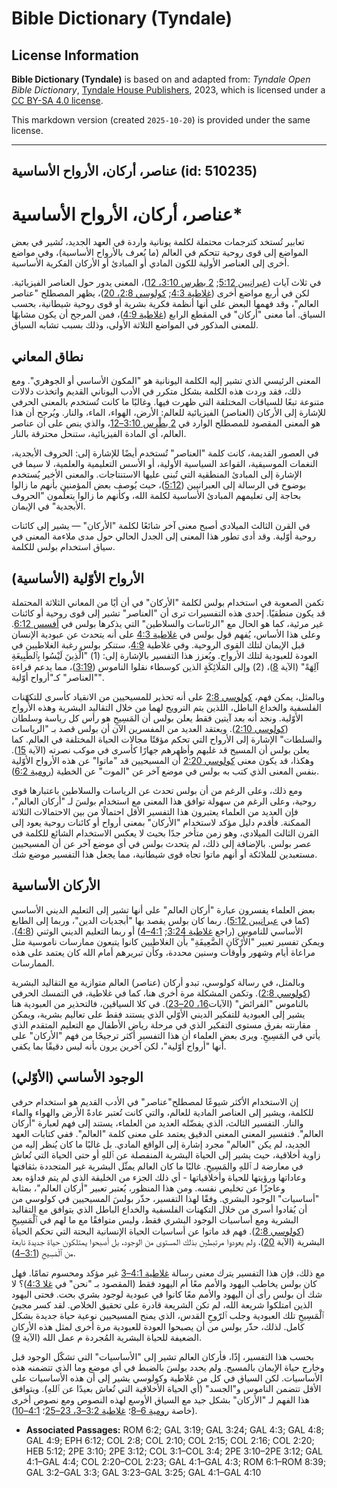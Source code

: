 # Bible Dictionary (Tyndale)

## License Information

**Bible Dictionary (Tyndale)** is based on and adapted from: _Tyndale Open Bible Dictionary_, [Tyndale House Publishers](https://tyndaleopenresources.com/), 2023, which is licensed under a [CC BY-SA 4.0 license](https://creativecommons.org/licenses/by-sa/4.0/legalcode.en).

This markdown version (created `2025-10-20`) is provided under the same license.



--------------------------------

## عناصر، أركان، الأرواح الأساسية (id: 510235)

عناصر، أركان، الأرواح الأساسية\*
================================

تعابير تُستخد كترجمات محتملة لكلمة يونانية واردة في العهد الجديد، تُشير في بعض المواضع إلى قوى روحية تتحكم في العالم (ما يُعرف بالأرواح الأساسية)، وفي مواضع أخرى إلى العناصر الأولية للكون المادي أو المبادئ أو الأركان الفكرية الأساسية.

في ثلاث آيات ([عبرانيين 5:12](https://ref.ly/Heb5:12); [2 بطرس 3:10، 12](https://ref.ly/2Pet3:10,2Pet3:12))، المعنى يدور حول العناصر الفيزيائية. لكن في أربع مواضع أخرى ([غلاطية 4:3](https://ref.ly/Gal4:3); [كولوسي 2:8، 20](https://ref.ly/Col2:8,Col2:20))، يظهر المصطلح "عناصر العالم"، وقد فهمها البعض على أنها أنظمة فكرية بشرية أو قوى روحية شيطانية، بحسب السياق. أما معنى "أركان" في المقطع الرابع ([غلاطية 4:9](https://ref.ly/Gal4:9))، فمن المرجح أن يكون مشابهًا للمعنى المذكور في المواضع الثلاثة الأولى، وذلك بسبب تشابه السياق.

نطاق المعاني
------------

المعنى الرئيسي الذي تشير إليه الكلمة اليونانية هو "المكون الأساسي أو الجوهري". ومع ذلك، فقد وردت هذه الكلمة بشكل متكرر في الأدب اليوناني القديم واتخذت دلالات متنوعة تبعًا للسياقات المختلفة التي ظهرت فيها. وغالبًا ما كانت تُستخدم بالمعنى الحرفي للإشارة إلى الأركان (العناصر) الفيزيائية للعالم: الأرض، الهواء، الماء، والنار. ويُرجح أن هذا هو المعنى المقصود للمصطلح الوارد في [2 بطْرس 3:10–12](https://ref.ly/2Pet3:10-2Pet3:12)، والذي ينص على أن عناصر العالم، أي المادة الفيزيائية، ستنحل محترقة بالنار.

في العصور القديمة، كانت كلمة "العناصر" تُستخدم أيضًا للإشارة إلى: الحروف الأبجدية، النغمات الموسيقية، القواعد السياسية الأولية، أو الأسس التعليمية والعلمية، لا سيما في الإشارة إلى المبادئ المنطقية التي تُبنى عليها الاستنتاجات. والمعنى الأخير يُستخدم بوضوح في الرسالة إلى العبرانيين ([5:12](https://ref.ly/Heb5:12))، حيث يُوصف بعض المؤمنين بأنهم ما زالوا بحاجة إلى تعليمهم المبادئ الأساسية لكلمة الله، وكأنهم ما زالوا يتعلّمون "الحروف الأبجدية" في الإيمان.

في القرن الثالث الميلادي أصبح معنى آخر شائعًا لكلمة "الأركان" — يشير إلى كائنات روحية أوّلية. وقد أدى تطور هذا المعنى إلى الجدل الحالي حول مدى ملاءمة المعنى في سياق استخدام بولس للكلمة.

الأرواح الأوّلية (الأساسية)
---------------------------

تكمن الصعوبة في استخدام بولس لكلمة "الأركان" في أن أيًا من المعاني الثلاثة المحتملة قد يكون منطقيًا. إحدى هذه التفسيرات ترى أن "العناصر" تشير إلى قوى روحية أو كائنات غير مرئية، كما هو الحال مع "الرئاسات والسلاطين" التي يذكرها بولس في [أفسس 6:12](https://ref.ly/Eph6:12). وعلى هذا الأساس، يُفهم قول بولس في [غلاطية 4:3](https://ref.ly/Gal4:3) على أنه يتحدث عن عبودية الإنسان قبل الإيمان لتلك القوى الروحية. وفي غلاطية [4:9](https://ref.ly/Gal4:9)، ستنكر بولس رغبة الغلاطيين في العودة للعبودية لتلك الأرواح. ويُعزز هذا التفسير بالإشارة إلى: (1\) "الَّذِينَ لَيْسُوا بِٱلطَبِيعَةِ آلِهَةً" (الآية [8](https://ref.ly/Gal4:8))، (2\) وإلى المَلَائِكَةٍ الذين كوسطاء نقلوا الناموس ([3:19](https://ref.ly/Gal3:19))، مما يدعم قراءة "العناصر" كـ"أرواح أوّلية".

وبالمثل، يمكن فهم، [كولوسي 2:8](https://ref.ly/Col2:8) على أنه تحذير للمسيحيين من الانقياد كأسرى للتكهّنات الفلسفية والخداع الباطل، اللذين يتم الترويج لهما من خلال التقاليد البشرية وهذه الأرواح الأوّلية. ونجد أنه بعد آيتين فقط يعلن بولس أن المَسِيحِ هو رأس كل رياسة وسلطان ([كولوسي 2:10](https://ref.ly/Col2:10)). ويعتقد العديد من المفسرين الآن أن بولس قصد بـ "الرياسات والسلطات" الإشارة إلى الأرواح التي تحكم مؤقتًا مجالات الحياة المختلفة في العالم. كما يعلن بولس أن المسيح قد غلبهم وأظهرهم جهارًا كأسرى في موكب نصرته (الآية [15](https://ref.ly/Col2:15)). وهكذا، قد يكون معنى [كولوسي 2:20](https://ref.ly/Col2:20) أن المسيحيين قد "ماتوا" عن هذه الأرواح الأوّلية بنفس المعنى الذي كتب به بولس في موضع آخر عن "الموت" عن الخطية ([رومية 6:2](https://ref.ly/Rom6:2)).

ومع ذلك، وعلى الرغم من أن بولس تحدث عن الرياسات والسلاطين باعتبارها قوى روحية، وعلى الرغم من سهولة توافق هذا المعنى مع استخدام بولسَ لـ "أركان العالم"، فإن العديد من العلماء يعتبرون هذا التفسير الأقل احتمالًا من بين الاحتمالات الثلاثة الممكنة. فأقدم دليل مؤكد لاستخدام "الأركان" بمعنى أرواح أو كائنات روحية يعود إلى القرن الثالث الميلادي، وهو زمن متأخر جدًا بحيث لا يعكس الاستخدام الشائع للكلمة في عصر بولس. بالإضافة إلى ذلك، لم يتحدث بولس في أي موضع آخر عن أن المسيحيين مستعبدين للملائكة أو أنهم ماتوا تجاه قوى شيطانية، مما يجعل هذا التفسير موضع شك.

الأركان الأساسية
----------------

بعض العلماء يفسرون عبارة "أركان العالم" على أنها تشير إلى التعليم الديني الأساسي (كما في [عبرانيين 5:12](https://ref.ly/Heb5:12)). ربما كان بولس يقصد بها "أبجديات الدين"، وربما إلى الطابع الأساسي للناموس (راجع [غلاطية 3:24](https://ref.ly/Gal3:24); [4:1–4](https://ref.ly/Gal4:1-Gal4:4)) أو ربما التعليم الديني الوثني ([4:8](https://ref.ly/Gal4:8)). ويمكن تفسير تعبير "الأَرْكَانِ الضَّعِيفَةِ" بأن الغلاطيين كانوا يتبعون ممارسات ناموسية مثل مراعاة أيام وشهور وأوقات وسنين محددة، وكأن تبريرهم أمام الله كان يعتمد على هذه الممارسات.

وبالمثل، في رسالة كولوسي، تبدو أركان (عناصر) العالم متوازية مع التقاليد البشرية ([كولوسي 2:8](https://ref.ly/Col2:8)). وتكمن المشكلة مرة أخرى هنا، كما في غلاطية، في التمسك الحرفي بالناموس "الفرائض" (الآيات[16، 20–23](https://ref.ly/Col2:16,Col2:20-Col2:23)). في كلا السياقين، فالتحذير من العبودية هنا يشير إلى العبودية للتفكير الديني الأوّلي الذي يستند فقط على تعاليم بشرية، ويمكن مقارنته بفرق مستوى التفكير الذي في مرحلة رياض الأطفال مع التعليم المتقدم الذي يأتي في المَسِيحِ. ويرى بعض العلماء أن هذا التفسير أكثر ترجيحًا من فهم "الأركان" على أنها "أرواح أوّلية"، لكن آخرين يرون بأنه ليس دقيقًا بما يكفي.

الوجود الأساسي (الأوّلي)
------------------------

إن الاستخدام الأكثر شيوعًا لمصطلح"عناصر" في الأدب القديم هو استخدام حرفي للكلمة، ويشير إلى العناصر المادية للعالم، والتي كانت تُعتبر عادةً الأرض والهواء والماء والنار. التفسير الثالث، الذي يفضّله العديد من العلماء، يستند إلى فهم لعبارة "أركان العالم". فتفسير المعنى المعنى الدقيق يعتمد على معنى كلمة "العالم". ففي كتابات العهد الجديد، لم يكن "العالم" مجرد إشارة إلى الواقع المادي. بل غالبًا ما كان يُنظر إليه من زاوية أخلاقية، حيث يشير إلى الحياة البشرية المنفصلة عن ٱللهِ أو حتى الحياة التي تُعاش في معارضة لـ ٱللهِ والمَسِيحِ. غالبًا ما كان العالم يمثّل البشرية غير المتجددة بثقافتها وعاداتها ورؤيتها للحياة وأخلاقياتها \- أي ذلك الجزء من الخليقة الذي لم يتم فداؤه بعد وعاجزًا عن تخليص نفسه. ومن هذا المنظور، يُعتبر تعبير "أركان العالم"، بمثابة "أساسيات" الوجود البشري. وفقًا لهذا التفسير، حذّر بولسَ المسيحيين في كولوسي من أن يُقادوا أسرى من خلال التكهنات الفلسفية والخداع الباطل الذي يتوافق مع التقاليد البشرية ومع أساسيات الوجود البشري فقط، وليس متوافقًا مع ما لهم في ٱلْمَسِيحِ ([كولوسي 2:8](https://ref.ly/Col2:8)). فهم قد ماتوا عن أساسيات الحياة الإنسانية البحتة التي تحكم الحياة البشرية (الآية [20](https://ref.ly/Col2:20))، ولم يعودوا مرتبطين بذلك المستوى من الوجود، بل أصبحوا يمتلكون حياة جديدة نابعة من ٱلْمَسِيحِ ([3:1–4](https://ref.ly/Col3:1-Col3:4)).

مع ذلك، فإن هذا التفسير يترك معنى رسالة [غلاطية 4:1–3](https://ref.ly/Gal4:1-Gal4:3) غير مؤكد ومحسوم تمامًا. فهل كان بولس يخاطب اليهود والأمم معًا أم اليهود فقط (المقصود بـ "نحن" في [غلا 4:3](https://ref.ly/Gal4:3))؟ لا شك أن بولس رأى أن اليهود والأمم معًا كانوا في عبودية لوجود بشري بحت. فحتى اليهود الذين امتلكوا شريعة الله، لم تكن الشريعة قادرة على تحقيق الخلاص. لقد كسر مجيئ ٱلْمَسِيحِ تلك العبودية وجلب ٱلرّوحِ القدس، الذي يمنح المسيحيين نوعية حياة جديدة بشكل كامل. لذلك، حذّر بولس من أن يصبحوا العودة للعبودية مرة أخرى لمثل هذه الأركان الضعيفة للحياة البشرية المُجردة م عمل الله (الآية [9](https://ref.ly/Gal4:9)).

بحسب هذا التفسير، إذًا، فأركان العالم تشير إلى "الأساسيات" التي تشكّل الوجود قبل وخارج حياة الإيمان بالمسيح. ولم يحدد بولسَ بالضبط في أي موضع وما الذي تتضمنه هذه الأساسيات. لكن السياق في كل من غلاطية وكولوسي يشير إلى أن هذه الأساسيات على الأقل تتضمن الناموس و"الجسد" (أي الحياة الأخلاقية التي تُعاش بعيدًا عن ٱللهِ). ويتوافق هذا الفهم لـ "الأركان" بشكل جيد مع السياق الأوسع لهذه النصوص ومع نصوص أخرى (خاصة [رومية 6–8](https://ref.ly/Rom6:1-Rom8:39)؛ [غلاطية 3:2–3، 23–25](https://ref.ly/Gal3:2-Gal3:3,Gal3:23-Gal3:25)؛ [4:1–10](https://ref.ly/Gal4:1-Gal4:10)).

* **Associated Passages:** ROM 6:2; GAL 3:19; GAL 3:24; GAL 4:3; GAL 4:8; GAL 4:9; EPH 6:12; COL 2:8; COL 2:10; COL 2:15; COL 2:16; COL 2:20; HEB 5:12; 2PE 3:10; 2PE 3:12; COL 3:1–COL 3:4; 2PE 3:10–2PE 3:12; GAL 4:1–GAL 4:4; COL 2:20–COL 2:23; GAL 4:1–GAL 4:3; ROM 6:1–ROM 8:39; GAL 3:2–GAL 3:3; GAL 3:23–GAL 3:25; GAL 4:1–GAL 4:10

